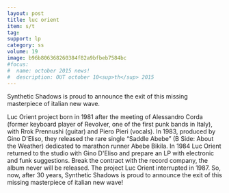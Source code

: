 ```yaml
---
layout: post
title: luc orient
item: s/t
tag:
support: lp
category: ss
volume: 19
image: b96b806368260384f82a9bfbeb7584bc
#focus:
#  name: october 2015 news!
#  description: OUT october 10<sup>th</sup> 2015
---
```


Synthetic Shadows is proud to announce the exit of this missing masterpiece of italian new wave.

Luc Orient project born in 1981 after the meeting of Alessandro Corda (former keyboard player of Revolver, one of the first punk bands in Italy), with Rrok Prennushi (guitar) and Piero Pieri (vocals).
In 1983, produced by Gino D'Eliso, they released the rare single “Saddle Abebe” (B Side: About the Weather) dedicated to marathon runner Abebe Bikila. In 1984 Luc Orient returned to the studio with Gino D'Eliso and prepare an LP with electronic and funk suggestions. Break the contract with the record company, the album never will be released.
The project Luc Orient interrupted in 1987.
So, now, after 30 years, Synthetic Shadows is proud to announce the exit of this missing masterpiece of italian new wave!
